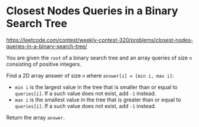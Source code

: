 # Closest Nodes Queries in a Binary Search Tree

https://leetcode.com/contest/weekly-contest-320/problems/closest-nodes-queries-in-a-binary-search-tree/

You are given the `root` of a binary search tree and an array queries of size `n` consisting of positive integers.

Find a 2D array answer of size `n` where `answer[i] = [min i, max i]`:

- `min i` is the largest value in the tree that is smaller than or equal to `queries[i]`. If a such value does not exist, add `-1` instead.
- `max i` is the smallest value in the tree that is greater than or equal to `queries[i]`. If a such value does not exist, add `-1` instead.

Return the array `answer`.
